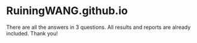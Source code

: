 # RuiningWANG.github.io

There are all the answers in 3 questions.
All results and reports are already included.
Thank you!
